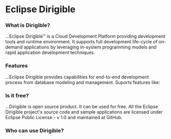 # Eclipse Dirigible 




### What is Dirigible?
...Eclipse Dirigible™ is a Cloud Development Platform providing development tools and runtime environment. It supports full development life-cycle of on-demand applications by leveraging in-system programming models and rapid application development techniques.


### Features
...Eclipse Dirigible provides capabilities for end-to-end development process from database modeling and management.
Suports features like:



### Is it free?
...Dirigible is open source product. It can be used for free. All the Eclipse Dirigible project's source code and sample applications are licensed under Eclipse Public License - v 1.0 and maintained at GitHub.


### Who can use Dirigible?



